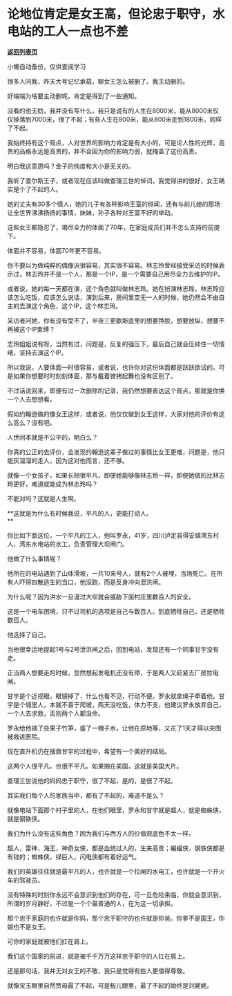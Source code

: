 # 论地位肯定是女王高，但论忠于职守，水电站的工人一点也不差

[**返回列表页**](/gzh/记忆承载3)

小懒自动备份，仅供查阅学习

很多人问我，昨天大号记忆承载，聊女王怎么被删了。我主动删的。

好端端为啥要主动删呢，肯定是得到了一些通知。  

没看的也无妨，我并没有写什么。我只是说有的人生在8000米，能从8000米仅仅掉落到7000米，很了不起；有些人生在800米，能从800米走到1800米，同样了不起。  

我始终持有这个观点，人对世界的影响力肯定是有大小的，可是论人性的光辉，高贵的品格永远是高贵的，并不会因为你的影响力弱，就掩盖了这份高贵。  

明白我这意思吗？金子的纯度和大小是无关的。

我听了查尔斯王子，或者现在应该叫做查理三世的悼词，我觉得讲的很好，女王确实是个了不起的人。  

她的丈夫有30多个情人，她的儿子有各种影响王室的绯闻，还有与前儿媳的那场让全世界沸沸扬扬的事情，妹妹，孙子各种对王室不好的举动。  

这些女王都隐忍了，竭尽全力的体面了70年，在家庭成员们并不怎么支持的前提下。

体面并不容易，体面70年更不容易。  

你不要以为做纯粹的偶像派很容易，其实很不容易。林志玲曾经接受采访的时候表示过，林志玲并不是一个人，那是一个IP，是一个需要自己用尽全力去维护的IP。  

或者说，她的每一天都在演，这个角色就叫做林志玲。她在扮演林志玲，林志玲应该怎么吃饭，应该怎么说话，演到后来，房间里空无一人的时候，她仍然会不由自主的去演这个角色，这个IP，这个林志玲。  

采访者问她，你有没有受不了，半夜三更歇斯底里的想要挣脱，想要放纵，想要不再被这个IP束缚？  

志玲姐姐说有呀，当然有过，问题是，反复的强压下，最后自己就会压抑住一切情绪，坚持去演这个IP。

所以我说，人要体面一时很容易，或者说，也许你对这份体面都是跃跃欲试的。可是如果你想要时时刻刻体面，那与戴着镣铐起舞也没有区别了。  

不过话说回来，即便有过一次删除的记录，我仍然想要表达这个观点，那就是你换一个人去想想看。  

假如约翰逊做的像女王这样，或者说，他仅仅做到女王这样，大家对他的评价有这么高么？没有吧。  

人世间本就是不公平的，明白么？  

你真的公正的去评价，会发现约翰逊这辈子做过的事情比女王更难，问题是，他只能灰溜溜的走人，因为这对他而言，还不够。

就像一个女孩子，如果长相很平凡，即便她能够像林志玲一样，即便她做的比林志玲更好，难道就能成为林志玲吗？  

不能对吗？这就是人生啊。  

 **这就是为什么有时候我说，平凡的人，更能打动人。  
**

你比如下面这位，一个平凡的工人，他叫罗永，41岁，四川泸定县得妥镇湾东村人，湾东水电站的水工，负责管理大坝闸门。  

他做了什么事情呢？  

他所在的电站遇到了山体滑坡，一共10来号人，就有2个人被埋，当场死亡。在所有人吓得四散逃生的当口，他没跑，而是反身冲向泄洪闸。

为什么呢？因为洪水一旦漫过大坝就会威胁下面村庄里数百人的安全。  

这是一个电车困境，只不过司机的选项是自己与数百人。到底牺牲自己，还是牺牲数百人。  

他选择了自己。

当他很幸运地提起1号与2号泄洪闸之后，回到电站，发现还有一个同事甘宇没有走。

正当两人想要走的时候，忽然想起发电机还没有停，于是两人又赶紧去厂房拉电闸。  

甘宇是个近视眼，眼镜掉了，什么也看不见，行动不便。罗永就拿绳子牵着他。甘宇是个城里人，本就不善于爬坡，两天没吃饭，体力不支，他建议罗永放弃自己，一个人去求救，否则两个人都没命。

罗永给他摘了些果子竹笋，盛了一帽子水，让他在原地等，又花了1天才得以突围被救进医院。  

现在直升机仍在搜救甘宇的过程中，希望有一个美好的结局。

这两个人很平凡，也很不平凡。如果搁在美国，这就是美国大片。  

查理三世说他的妈妈忠于职守，很了不起，是的，是很了不起。

其实我们每个人的家族当中，都有了不起的，难道不是么？  

就像电站下面那个村子里的人，在他们眼里，罗永和甘宇就是超人，就是蜘蛛侠，就是钢铁侠。  

我们为什么没有这些角色？因为我们与西方人的价值观底色不太一样。  

超人，雷神，海王，神奇女侠，都是血统过人的，生来高贵；蝙蝠侠，钢铁侠都是有钱的；蜘蛛侠，绿巨人，闪电侠都有着好运气。

我们的英雄往往就是最平凡的人，也许就是一个拉闸的水电工，也许就是一个开火车的驾驶员。  

没有特殊的时刻你永远不会意识到他们的存在，可一旦危险来临，你就会意识到，所谓的岁月静好，不过是一个个最普通的人，在为这一切承担。

那个忠于家庭的也许就是你妈，那个忠于职守的也许就是你爸。你爹不是国王，你娘也不是女王。  

可你的家庭就被他们扛在肩上。

我们这个国家的前进，就是被千千万万这样忠于职守的人扛在肩上。

还是那句话，我并无对女王的不敬，我只是觉得有些人更值得尊敬。

就像宝玉眼里自然贾母最了不起，可是板儿眼里，最了不起的始终是刘姥姥。


